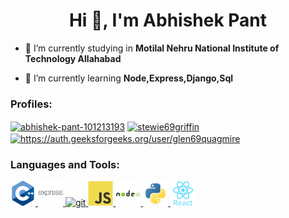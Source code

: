 <h1 align="center">Hi 👋, I'm Abhishek Pant</h1>
<!-- <h3 align="center">A passionate frontend developer from India</h3> -->

- 🔭 I’m currently studying in **Motilal Nehru National Institute of Technology Allahabad**

- 🌱 I’m currently learning **Node,Express,Django,Sql**

<!-- - 📫 How to reach me **abhishekpant1990@gmail.com** -->

<!-- - 📄 Resume [link](https://drive.google.com/file/d/1blkdDgVxLGodbmQLvR9HqFnyPcRMWec-/view?usp=sharing) -->

<h3 align="left">Profiles:</h3>
<p align="left">
<a href="https://linkedin.com/in/abhishek-pant-101213193" target="blank"><img align="center" src="https://raw.githubusercontent.com/rahuldkjain/github-profile-readme-generator/master/src/images/icons/Social/linked-in-alt.svg" alt="abhishek-pant-101213193" height="30" width="40" /></a>
<!-- <a href="https://instagram.com/__1209ajju" target="blank"><img align="center" src="https://raw.githubusercontent.com/rahuldkjain/github-profile-readme-generator/master/src/images/icons/Social/instagram.svg" alt="__1209ajju" height="30" width="40" /></a> -->
<a href="https://www.leetcode.com/stewie69griffin" target="blank"><img align="center" src="https://raw.githubusercontent.com/rahuldkjain/github-profile-readme-generator/master/src/images/icons/Social/leet-code.svg" alt="stewie69griffin" height="30" width="40" /></a>
<a href="https://auth.geeksforgeeks.org/user/https://auth.geeksforgeeks.org/user/glen69quagmire" target="blank"><img align="center" src="https://raw.githubusercontent.com/rahuldkjain/github-profile-readme-generator/master/src/images/icons/Social/geeks-for-geeks.svg" alt="https://auth.geeksforgeeks.org/user/glen69quagmire" height="30" width="40" /></a>
</p>

<h3 align="left">Languages and Tools:</h3>
<p align="left"> <a href="https://www.w3schools.com/cpp/" target="_blank" rel="noreferrer"> <img src="https://raw.githubusercontent.com/devicons/devicon/master/icons/cplusplus/cplusplus-original.svg" alt="cplusplus" width="40" height="40"/> </a> <a href="https://expressjs.com" target="_blank" rel="noreferrer"> <img src="https://raw.githubusercontent.com/devicons/devicon/master/icons/express/express-original-wordmark.svg" alt="express" width="40" height="40"/> </a> <a href="https://git-scm.com/" target="_blank" rel="noreferrer"> <img src="https://www.vectorlogo.zone/logos/git-scm/git-scm-icon.svg" alt="git" width="40" height="40"/> </a> <a href="https://developer.mozilla.org/en-US/docs/Web/JavaScript" target="_blank" rel="noreferrer"> <img src="https://raw.githubusercontent.com/devicons/devicon/master/icons/javascript/javascript-original.svg" alt="javascript" width="40" height="40"/> </a> <a href="https://nodejs.org" target="_blank" rel="noreferrer"> <img src="https://raw.githubusercontent.com/devicons/devicon/master/icons/nodejs/nodejs-original-wordmark.svg" alt="nodejs" width="40" height="40"/> </a> <a href="https://www.python.org" target="_blank" rel="noreferrer"> <img src="https://raw.githubusercontent.com/devicons/devicon/master/icons/python/python-original.svg" alt="python" width="40" height="40"/> </a> <a href="https://reactjs.org/" target="_blank" rel="noreferrer"> <img src="https://raw.githubusercontent.com/devicons/devicon/master/icons/react/react-original-wordmark.svg" alt="react" width="40" height="40"/> </a> </p>
